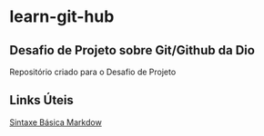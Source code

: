 # learn-git-hub

## Desafio de Projeto sobre Git/Github da Dio


Repositório criado para o Desafio de Projeto

## Links Úteis

[Sintaxe Básica Markdow](https://www.markdownguide.org/basic-syntax/)
